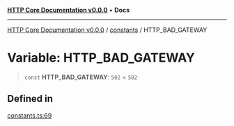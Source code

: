 [**HTTP Core Documentation v0.0.0**](../../README.md) • **Docs**

***

[HTTP Core Documentation v0.0.0](../../modules.md) / [constants](../README.md) / HTTP\_BAD\_GATEWAY

# Variable: HTTP\_BAD\_GATEWAY

> `const` **HTTP\_BAD\_GATEWAY**: `502` = `502`

## Defined in

[constants.ts:69](https://github.com/stonemjs/http-core/blob/3497087dac965583296f5092cd519a9aa0728373/src/constants.ts#L69)
